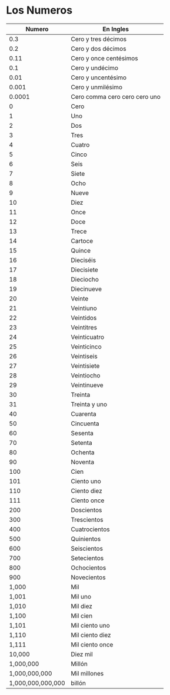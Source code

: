 # Los Numeros

| Numero | En Ingles |
| --- | --- |
| 0.3 | Cero y tres décimos |
| 0.2 | Cero y dos décimos |
| 0.11 | Cero y once centésimos |
| 0.1 | Cero y undécimo |
| 0.01 | Cero y uncentésimo |
| 0.001 | Cero y unmilésimo |
| 0.0001 | Cero comma cero cero cero uno |
| 0 | Cero |
| 1 | Uno |
| 2 | Dos |
| 3 | Tres |
| 4 | Cuatro |
| 5 | Cinco |
| 6 | Seis |
| 7 | Siete |
| 8 | Ocho |
| 9 | Nueve |
| 10 | Diez |
| 11 | Once |
| 12 | Doce |
| 13 | Trece |
| 14 | Cartoce |
| 15 | Quince |
| 16 | Dieciséis |
| 17 | Diecisiete |
| 18 | Dieciocho |
| 19 | Diecinueve |
| 20 | Veinte |
| 21 | Veintiuno |
| 22 | Veintidos |
| 23 | Veintitres |
| 24 | Veinticuatro |
| 25 | Veinticinco |
| 26 | Veintiseis |
| 27 | Veintisiete |
| 28 | Veintiocho |
| 29 | Veintinueve |
| 30 | Treinta |
| 31 | Treinta y uno |
| 40 | Cuarenta |
| 50 | Cincuenta |
| 60 | Sesenta |
| 70 | Setenta |
| 80 | Ochenta |
| 90 | Noventa |
| 100 | Cien |
| 101 | Ciento uno |
| 110 | Ciento diez |
| 111 | Ciento once |
| 200 | Doscientos |
| 300 | Trescientos |
| 400 | Cuatrocientos |
| 500 | Quinientos |
| 600 | Seiscientos |
| 700 | Setecientos |
| 800 | Ochocientos |
| 900 | Novecientos |
| 1,000 | Mil |
| 1,001 | Mil uno |
| 1,010 | Mil diez |
| 1,100 | Mil cien |
| 1,101 | Mil ciento uno |
| 1,110 | Mil ciento diez |
| 1,111 | Mil ciento once |
| 10,000 | Diez mil |
| 1,000,000 | Millón |
| 1,000,000,000 | Mil millones |
| 1,000,000,000,000 | billón |
